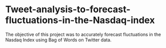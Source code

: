 # Tweet-analysis-to-forecast-fluctuations-in-the-Nasdaq-index

The objective of this project was to accurately forecast fluctuations in the Nasdaq Index using Bag of Words on Twitter data.
